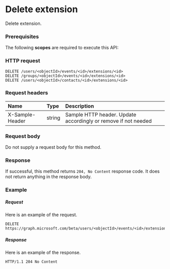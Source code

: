# Delete extension

Delete extension.
### Prerequisites
The following **scopes** are required to execute this API: 
### HTTP request
<!-- { "blockType": "ignored" } -->
```http
DELETE /users/<objectId>/events/<id>/extensions/<id>
DELETE /groups/<objectId>/events/<id>/extensions/<id>
DELETE /users/<objectId>/contacts/<id>/extensions/<id>

```
### Request headers
| Name       | Type | Description|
|:---------------|:--------|:----------|
| X-Sample-Header  | string  | Sample HTTP header. Update accordingly or remove if not needed|

### Request body
Do not supply a request body for this method.


### Response
If successful, this method returns `204, No Content` response code. It does not return anything in the response body.

### Example
##### Request
Here is an example of the request.
<!-- {
  "blockType": "request",
  "name": "delete_extension"
}-->
```http
DELETE https://graph.microsoft.com/beta/users/<objectId>/events/<id>/extensions/<id>
```
##### Response
Here is an example of the response.
<!-- {
  "blockType": "response",
  "truncated": false
} -->
```http
HTTP/1.1 204 No Content
```

<!-- uuid: 8fcb5dbc-d5aa-4681-8e31-b001d5168d79
2015-10-25 14:57:30 UTC -->
<!-- {
  "type": "#page.annotation",
  "description": "Delete extension",
  "keywords": "",
  "section": "documentation",
  "tocPath": ""
}-->